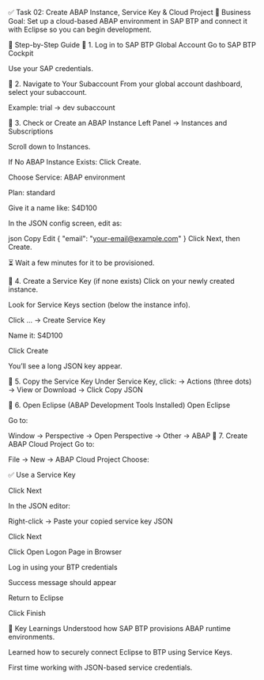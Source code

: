 ✅ Task 02: Create ABAP Instance, Service Key & Cloud Project
💼 Business Goal:
Set up a cloud-based ABAP environment in SAP BTP and connect it with Eclipse so you can begin development.

🧭 Step-by-Step Guide
🔹 1. Log in to SAP BTP Global Account
Go to SAP BTP Cockpit

Use your SAP credentials.

🔹 2. Navigate to Your Subaccount
From your global account dashboard, select your subaccount.

Example: trial → dev subaccount

🔹 3. Check or Create an ABAP Instance
Left Panel → Instances and Subscriptions

Scroll down to Instances.

If No ABAP Instance Exists:
Click Create.

Choose Service: ABAP environment

Plan: standard

Give it a name like: S4D100

In the JSON config screen, edit as:

json
Copy
Edit
{
  "email": "your-email@example.com"
}
Click Next, then Create.

⏳ Wait a few minutes for it to be provisioned.

🔹 4. Create a Service Key (if none exists)
Click on your newly created instance.

Look for Service Keys section (below the instance info).

Click ... → Create Service Key

Name it: S4D100

Click Create

You’ll see a long JSON key appear.

🔹 5. Copy the Service Key
Under Service Key, click:
→ Actions (three dots) → View or Download
→ Click Copy JSON

🔹 6. Open Eclipse (ABAP Development Tools Installed)
Open Eclipse

Go to:

Window → Perspective → Open Perspective → Other → ABAP
🔹 7. Create ABAP Cloud Project
Go to:

File → New → ABAP Cloud Project
Choose:

✅ Use a Service Key

Click Next

In the JSON editor:

Right-click → Paste your copied service key JSON

Click Next

Click Open Logon Page in Browser

Log in using your BTP credentials

Success message should appear

Return to Eclipse

Click Finish

🧠 Key Learnings
Understood how SAP BTP provisions ABAP runtime environments.

Learned how to securely connect Eclipse to BTP using Service Keys.

First time working with JSON-based service credentials.
